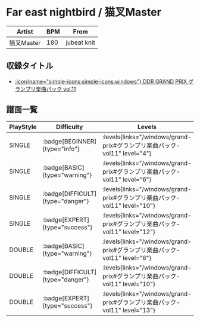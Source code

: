 # Far east nightbird / 猫叉Master

|Artist|BPM|From|
|------|---|----|
|猫叉Master|180|jubeat knit|

## 収録タイトル

- [:icon{name="simple-icons:simple-icons:windows"} DDR GRAND PRIX グランプリ楽曲パック vol.11](/windows/grand-prix#グランプリ楽曲パック-vol11)

## 譜面一覧

|PlayStyle|Difficulty|Levels|Notes|Movie|
|---------|----------|------|-----|-----|
|SINGLE| :badge[BEGINNER]{type="info"}| :levels{links="/windows/grand-prix#グランプリ楽曲パック-vol11" level="4"}|95/0||
|SINGLE| :badge[BASIC]{type="warning"}| :levels{links="/windows/grand-prix#グランプリ楽曲パック-vol11" level="6"}|225/5||
|SINGLE| :badge[DIFFICULT]{type="danger"}| :levels{links="/windows/grand-prix#グランプリ楽曲パック-vol11" level="10"}|327/8||
|SINGLE| :badge[EXPERT]{type="success"}| :levels{links="/windows/grand-prix#グランプリ楽曲パック-vol11" level="12"}|453/7||
|DOUBLE| :badge[BASIC]{type="warning"}| :levels{links="/windows/grand-prix#グランプリ楽曲パック-vol11" level="6"}|206/4||
|DOUBLE| :badge[DIFFICULT]{type="danger"}| :levels{links="/windows/grand-prix#グランプリ楽曲パック-vol11" level="10"}|329/9||
|DOUBLE| :badge[EXPERT]{type="success"}| :levels{links="/windows/grand-prix#グランプリ楽曲パック-vol11" level="13"}|452/4||
